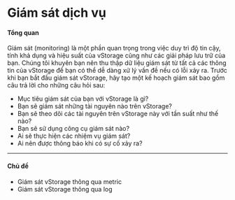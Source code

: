 # Giám sát dịch vụ

#### Tổng quan <a href="#giamsatdichvu-tongquan" id="giamsatdichvu-tongquan"></a>

Giám sát (monitoring) là một phần quan trọng trong việc duy trì độ tin cậy, tính khả dụng và hiệu suất của vStorage cũng như các giải pháp lưu trữ của bạn. Chúng tôi khuyên bạn nên thu thập dữ liệu giám sát từ tất cả các thông tin của vStorage để bạn có thể dễ dàng xử lý vấn đề nếu có lỗi xảy ra. Trước khi bạn bắt đầu giám sát vStorage, hãy tạo một kế hoạch giám sát bao gồm câu trả lời cho những câu hỏi sau:

* Mục tiêu giám sát của bạn với vStorage là gì?
* Bạn sẽ giám sát những tài nguyên nào trên vStorage?
* Bạn sẽ theo dõi các tài nguyên trên vStorage này với tần suất như thế nào?
* Bạn sẽ sử dụng công cụ giám sát nào?
* Ai sẽ thực hiện các nhiệm vụ giám sát?
* Ai nên được thông báo khi có sự cố xảy ra?

***

#### Chủ đề <a href="#giamsatdichvu-chude" id="giamsatdichvu-chude"></a>

* Giám sát vStorage thông qua metric
* Giám sát vStorage thông qua log
